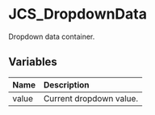 # JCS_DropdownData

Dropdown data container.

## Variables

| Name | Description |
|:---|:---|
| value | Current dropdown value. |
